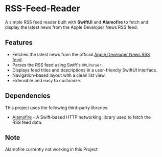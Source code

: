 # RSS-Feed-Reader

A simple RSS feed reader built with **SwiftUI** and **Alamofire** to fetch and display the latest news from the Apple Developer News RSS feed.

## Features

- Fetches the latest news from the official [Apple Developer News RSS feed](https://developer.apple.com/news/rss/news.rss).
- Parses the RSS feed using Swift's `XMLParser`.
- Displays feed titles and descriptions in a user-friendly SwiftUI interface.
- Navigation-based layout with a clean list view.
- Extensible and easy to customize.

## Dependencies

This project uses the following third-party libraries:

- [Alamofire](https://github.com/Alamofire/Alamofire) - A Swift-based HTTP networking library used to fetch the RSS feed data.


## Note

Alamofire currently not working in this Project